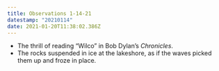 ```yaml
---
title: Observations 1-14-21
datestamp: "20210114"
date: 2021-01-20T11:38:02.386Z
---
```

- The thrill of reading “Wilco” in Bob Dylan’s *Chronicles*.
- The rocks suspended in ice at the lakeshore, as if the waves picked them up and froze in place.
